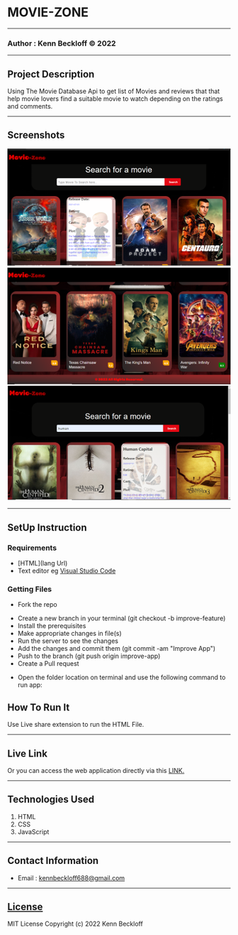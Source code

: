 # MOVIE-ZONE
*****
### Author : Kenn Beckloff © 2022
****
## Project Description
Using The Movie Database Api to get list of Movies and reviews that that help movie lovers find a suitable movie to watch depending on the ratings and comments.
******

## Screenshots
 ![image](./Assets/Images/picmo1.png)
 ![image](./Assets/Images/picmo.png)
 ![image](./Assets/Images/picmo2.png)
 
********
## SetUp Instruction
### Requirements
* [HTML](lang Url)
* Text editor eg [Visual Studio Code](https://code.visualstudio.com/download)


### Getting Files
* Fork the repo
- Create a new branch in your terminal (git checkout -b improve-feature)
- Install the prerequisites
- Make appropriate changes in file(s)
- Run the server to see the changes
- Add the changes and commit them (git commit -am "Improve App")
- Push to the branch (git push origin improve-app)
- Create a Pull request
* Open the folder location on terminal and use the following command to run app:

## How To Run It
Use Live share extension to run the HTML File.
*****
## Live Link
Or you can access the web application directly via this [LINK.]([https://kennbeckloff.github.io/Movie-Zone/])
*****

## Technologies Used
1. HTML
2. CSS
3. JavaScript

*****
## Contact Information
* Email : kennbeckloff688@gmail.com
*****
## [License](LICENSE)
MIT License
Copyright (c) 2022 Kenn Beckloff